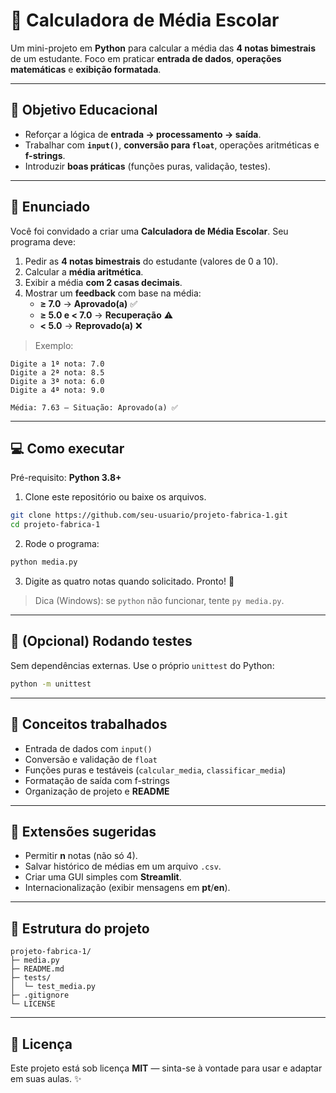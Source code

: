 
# 📘 Calculadora de Média Escolar

Um mini-projeto em **Python** para calcular a média das **4 notas bimestrais** de um estudante. Foco em praticar **entrada de dados**, **operações matemáticas** e **exibição formatada**.

---

## 🎯 Objetivo Educacional
- Reforçar a lógica de **entrada → processamento → saída**.
- Trabalhar com **`input()`**, **conversão para `float`**, operações aritméticas e **f-strings**.
- Introduzir **boas práticas** (funções puras, validação, testes).

---

## 📝 Enunciado
Você foi convidado a criar uma **Calculadora de Média Escolar**. Seu programa deve:
1. Pedir as **4 notas bimestrais** do estudante (valores de 0 a 10).
2. Calcular a **média aritmética**.
3. Exibir a média **com 2 casas decimais**.
4. Mostrar um **feedback** com base na média:
   - **≥ 7.0** → **Aprovado(a)** ✅
   - **≥ 5.0 e < 7.0** → **Recuperação** ⚠️
   - **< 5.0** → **Reprovado(a)** ❌

> Exemplo:
```
Digite a 1ª nota: 7.0
Digite a 2ª nota: 8.5
Digite a 3ª nota: 6.0
Digite a 4ª nota: 9.0

Média: 7.63 — Situação: Aprovado(a) ✅
```

---

## 💻 Como executar

Pré-requisito: **Python 3.8+**

1) Clone este repositório ou baixe os arquivos.
```bash
git clone https://github.com/seu-usuario/projeto-fabrica-1.git
cd projeto-fabrica-1
```

2) Rode o programa:
```bash
python media.py
```

3) Digite as quatro notas quando solicitado. Pronto! 🎉

> Dica (Windows): se `python` não funcionar, tente `py media.py`.

---

## 🧪 (Opcional) Rodando testes
Sem dependências externas. Use o próprio `unittest` do Python:
```bash
python -m unittest
```

---

## 🧠 Conceitos trabalhados
- Entrada de dados com `input()`
- Conversão e validação de `float`
- Funções puras e testáveis (`calcular_media`, `classificar_media`)
- Formatação de saída com f-strings
- Organização de projeto e **README**

---

## 🚀 Extensões sugeridas
- Permitir **n** notas (não só 4).
- Salvar histórico de médias em um arquivo `.csv`.
- Criar uma GUI simples com **Streamlit**.
- Internacionalização (exibir mensagens em **pt**/**en**).

---

## 📂 Estrutura do projeto
```
projeto-fabrica-1/
├─ media.py
├─ README.md
├─ tests/
│  └─ test_media.py
├─ .gitignore
└─ LICENSE
```

---

## 📝 Licença
Este projeto está sob licença **MIT** — sinta-se à vontade para usar e adaptar em suas aulas. ✨

